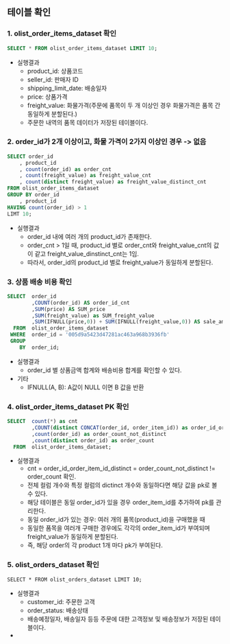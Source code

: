 ## 테이블 확인
### 1. olist_order_items_dataset 확인
``` sql
SELECT * FROM olist_order_items_dataset LIMIT 10;
```
- 실행결과
  - product_id: 상품코드
  - seller_id: 판매자 ID
  - shipping_limit_date: 배송일자
  - price: 상품가격
  - freight_value: 화물가격(주문에 품목이 두 개 이상인 경우 화물가격은 품목 간 동일하게 분할된다.)
  - 주문한 내역의 품목 데이터가 저장된 테이블이다.

### 2. order_id가 2개 이상이고, 화물 가격이 2가지 이상인 경우 -> 없음
``` sql
SELECT order_id
    , product_id
    , count(order_id) as order_cnt
    , count(freight_value) as freight_value_cnt
    , count(distinct freight_value) as freight_value_distinct_cnt
FROM olist_order_items_dataset
GROUP BY order_id
    , product_id
HAVING count(order_id) > 1
LIMT 10;
```
- 실행결과
    - order_id 내에 여러 개의 product_id가 존재한다.     
    - order_cnt > 1일 때, product_id 별로 order_cnt와 freight_value_cnt의 값이 같고 freight_value_dinstinct_cnt는 1임.
    - 따라서, order_id의 product_id 별로 freight_value가 동일하게 분할된다.

### 3. 상품 배송 비용 확인
``` sql
SELECT  order_id
		,COUNT(order_id) AS order_id_cnt
		,SUM(price) AS SUM_price
        ,SUM(freight_value) as SUM_freight_value
        ,SUM(IFNULL(price,0)) + SUM(IFNULL(freight_value,0)) AS sale_amt
  FROM  olist_order_items_dataset
 WHERE  order_id = '005d9a5423d47281ac463a968b3936fb'
 GROUP
	BY  order_id;
```
- 실행결과
    - order_id 별 상품금액 합계와 배송비용 합계를 확인할 수 있다.
- 기타
    - IFNULL(A, B): A값이 NULL 이면 B 값을 반환

### 4. olist_order_items_dataset PK 확인
``` sql
SELECT  count(*) as cnt
		,COUNT(distinct CONCAT(order_id, order_item_id)) as order_id_order_item_id_distinct
		,count(order_id) as order_count_not_distinct
		,count(distinct order_id) as order_count
  FROM  olist_order_items_dataset;
```
- 실행결과
    - cnt = order_id_order_item_id_distinct = order_count_not_distinct != order_count 확인.
    - 전체 컬럼 개수와 특정 컬럼의 dictinct 개수와 동일하다면 해당 값을 pk로 볼 수 있다.
    - 해당 테이블은 동일 order_id가 있을 경우 order_item_id를 추가하여 pk를 관리한다.
    - 동일 order_id가 있는 경우: 여러 개의 품목(product_id)을 구매했을 때
    - 동일한 품목을 여러개 구매한 경우에도 각각의 order_item_id가 부여되며 freight_value가 동일하게 분할된다.
    - 즉, 해당 order의 각 product 1개 마다 pk가 부여된다.

### 5. olist_orders_dataset 확인
```
SELECT * FROM olist_orders_dataset LIMIT 10;
```
- 실행결과
	- customer_id: 주문한 고객
	- order_status: 배송상태
  	- 배송예정일자, 배송일자 등등 주문에 대한 고객정보 및 배송정보가 저장된 테이블이다.
- 
